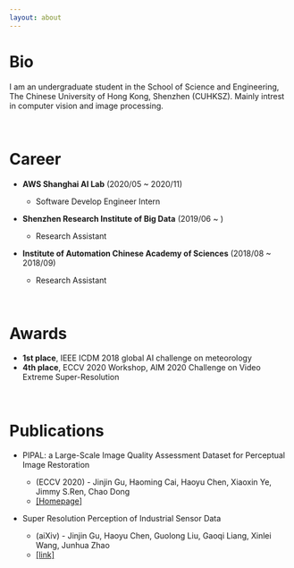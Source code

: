 ```yaml
---
layout: about 
---
```


# Bio

I am an undergraduate student in the School of Science and Engineering, The Chinese University of Hong Kong, Shenzhen (CUHKSZ). Mainly intrest in computer vision and image processing.

<br/>

# Career
* **AWS Shanghai AI Lab** (2020/05 ~ 2020/11)
  * Software Develop Engineer Intern

* **Shenzhen Research Institute of Big Data** (2019/06 ~ )
  * Research Assistant

* **Institute of Automation Chinese Academy of Sciences** (2018/08 ~ 2018/09)
  * Research Assistant

<br/>

# Awards

* **1st place**, IEEE ICDM 2018 global AI challenge on meteorology
* **4th place**, ECCV 2020 Workshop, AIM 2020 Challenge on Video Extreme Super-Resolution


<br/>

# Publications

- PIPAL: a Large-Scale Image Quality Assessment Dataset for Perceptual Image Restoration
	- (ECCV 2020) - Jinjin Gu, Haoming Cai, Haoyu Chen, Xiaoxin Ye, Jimmy S.Ren, Chao Dong 
	- [[Homepage]](https://www.jasongt.com/projectpages/pipal.html)

- Super Resolution Perception of Industrial Sensor Data
	- (aiXiv) - Jinjin Gu, Haoyu Chen, Guolong Liu, Gaoqi Liang, Xinlei Wang, Junhua Zhao 
	- [[link]](https://arxiv.org/abs/1809.06687)
